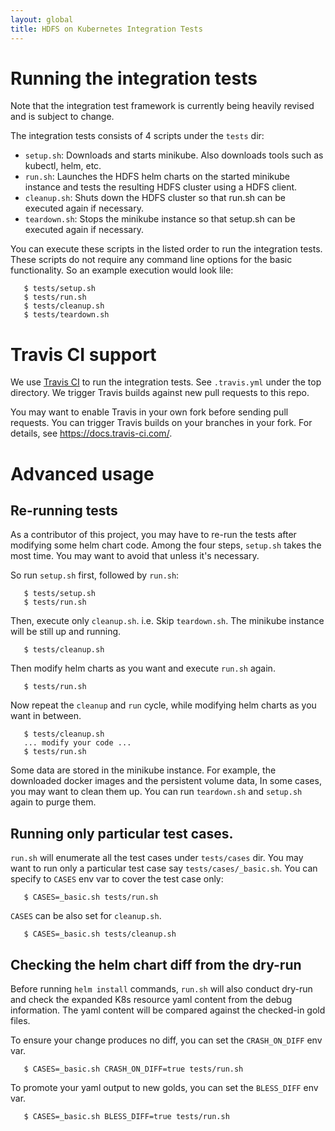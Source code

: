 ```yaml
---
layout: global
title: HDFS on Kubernetes Integration Tests
---
```


# Running the integration tests

Note that the integration test framework is currently being heavily revised and
is subject to change.

The integration tests consists of 4 scripts under the `tests` dir:

  - `setup.sh`: Downloads and starts minikube. Also downloads tools such as
    kubectl, helm, etc.
  - `run.sh`: Launches the HDFS helm charts on the started minikube instance
    and tests the resulting HDFS cluster using a HDFS client.
  - `cleanup.sh`: Shuts down the HDFS cluster so that run.sh can be executed
    again if necessary.
  - `teardown.sh`: Stops the minikube instance so that setup.sh can be executed
    again if necessary.

You can execute these scripts in the listed order to run the integration tests.
These scripts do not require any command line options for the basic
functionality. So an example execution would look lile:

```
   $ tests/setup.sh
   $ tests/run.sh
   $ tests/cleanup.sh
   $ tests/teardown.sh
```

# Travis CI support

We use [Travis CI](https://travis-ci.org/) to run the integration tests.
See `.travis.yml` under the top directory. We trigger Travis builds against
new pull requests to this repo.

You may want to enable Travis in your own fork before sending pull requests.
You can trigger Travis builds on your branches in your fork.
For details, see https://docs.travis-ci.com/.
   
# Advanced usage

## Re-running tests

As a contributor of this project, you may have to re-run the tests after
modifying some helm chart code. Among the four steps, `setup.sh` takes the most
time. You may want to avoid that unless it's necessary.

So run `setup.sh` first, followed by `run.sh`:

```
   $ tests/setup.sh
   $ tests/run.sh
```

Then, execute only `cleanup.sh`. i.e. Skip `teardown.sh`. The minikube instance
will be still up and running.

```
   $ tests/cleanup.sh
```

Then modify helm charts as you want and execute `run.sh` again.

```
   $ tests/run.sh
```

Now repeat the `cleanup` and `run` cycle, while modifying helm charts as you
want in between.

```
   $ tests/cleanup.sh
   ... modify your code ...
   $ tests/run.sh
```

Some data are stored in the minikube instance. For example, the downloaded
docker images and the persistent volume data, In some cases, you may want to
clean them up. You can run `teardown.sh` and `setup.sh` again to
purge them.

## Running only particular test cases.

`run.sh` will enumerate all the test cases under `tests/cases` dir. You may
want to run only a particular test case say `tests/cases/_basic.sh`. You
can specify to `CASES` env var to cover the test case only:

```
   $ CASES=_basic.sh tests/run.sh
```

`CASES` can be also set for `cleanup.sh`.

```
   $ CASES=_basic.sh tests/cleanup.sh
```

## Checking the helm chart diff from the dry-run

Before running `helm install` commands, `run.sh` will also conduct dry-run
and check the expanded K8s resource yaml content from the debug information.
The yaml content will be compared against the checked-in gold files.

To ensure your change produces no diff, you can set the `CRASH_ON_DIFF` env
var.

```
   $ CASES=_basic.sh CRASH_ON_DIFF=true tests/run.sh
```

To promote your yaml output to new golds, you can set the `BLESS_DIFF` env
var.

```
   $ CASES=_basic.sh BLESS_DIFF=true tests/run.sh
```
